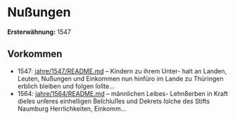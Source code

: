 # Nußungen

**Ersterwähnung:** 1547

## Vorkommen
- 1547: [jahre/1547/README.md](../jahre/1547/README.md) – Kindern zu ihrem Unter-
halt an Landen, Leuten, Nußungen und Einkommen nun
hinfüro im Lande zu Thüringen erblich bleiben und folgen
ſollte...
- 1564: [jahre/1564/README.md](../jahre/1564/README.md) – männlichen Leibes-
Lehn8erben in Kraft dieſes unſeres einhelligen Beſchluſſes
und Dekrets ſolche des Stifts Naumburg Herrlichkeiten,
Einkomm...
